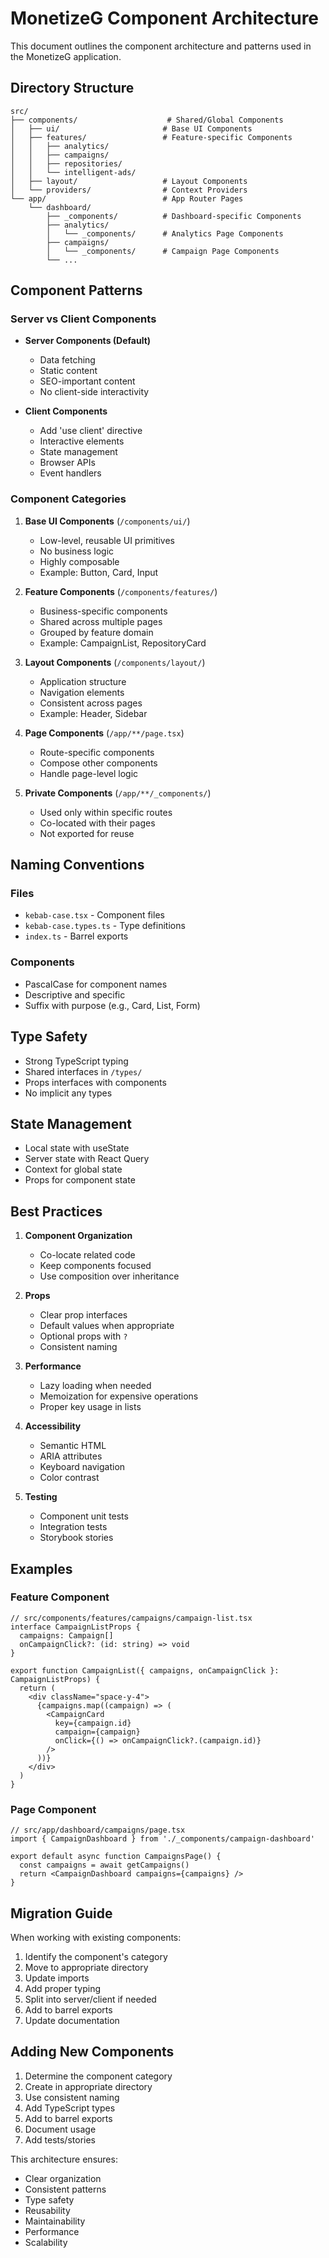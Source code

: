# MonetizeG Component Architecture

This document outlines the component architecture and patterns used in the MonetizeG application.

## Directory Structure

```
src/
├── components/                    # Shared/Global Components
│   ├── ui/                       # Base UI Components
│   ├── features/                 # Feature-specific Components
│   │   ├── analytics/
│   │   ├── campaigns/
│   │   ├── repositories/
│   │   └── intelligent-ads/
│   ├── layout/                   # Layout Components
│   └── providers/                # Context Providers
└── app/                          # App Router Pages
    └── dashboard/
        ├── _components/          # Dashboard-specific Components
        ├── analytics/
        │   └── _components/      # Analytics Page Components
        ├── campaigns/
        │   └── _components/      # Campaign Page Components
        └── ...
```

## Component Patterns

### Server vs Client Components

- **Server Components (Default)**
  - Data fetching
  - Static content
  - SEO-important content
  - No client-side interactivity

- **Client Components**
  - Add 'use client' directive
  - Interactive elements
  - State management
  - Browser APIs
  - Event handlers

### Component Categories

1. **Base UI Components** (`/components/ui/`)
   - Low-level, reusable UI primitives
   - No business logic
   - Highly composable
   - Example: Button, Card, Input

2. **Feature Components** (`/components/features/`)
   - Business-specific components
   - Shared across multiple pages
   - Grouped by feature domain
   - Example: CampaignList, RepositoryCard

3. **Layout Components** (`/components/layout/`)
   - Application structure
   - Navigation elements
   - Consistent across pages
   - Example: Header, Sidebar

4. **Page Components** (`/app/**/page.tsx`)
   - Route-specific components
   - Compose other components
   - Handle page-level logic

5. **Private Components** (`/app/**/_components/`)
   - Used only within specific routes
   - Co-located with their pages
   - Not exported for reuse

## Naming Conventions

### Files
- `kebab-case.tsx` - Component files
- `kebab-case.types.ts` - Type definitions
- `index.ts` - Barrel exports

### Components
- PascalCase for component names
- Descriptive and specific
- Suffix with purpose (e.g., Card, List, Form)

## Type Safety

- Strong TypeScript typing
- Shared interfaces in `/types/`
- Props interfaces with components
- No implicit any types

## State Management

- Local state with useState
- Server state with React Query
- Context for global state
- Props for component state

## Best Practices

1. **Component Organization**
   - Co-locate related code
   - Keep components focused
   - Use composition over inheritance

2. **Props**
   - Clear prop interfaces
   - Default values when appropriate
   - Optional props with `?`
   - Consistent naming

3. **Performance**
   - Lazy loading when needed
   - Memoization for expensive operations
   - Proper key usage in lists

4. **Accessibility**
   - Semantic HTML
   - ARIA attributes
   - Keyboard navigation
   - Color contrast

5. **Testing**
   - Component unit tests
   - Integration tests
   - Storybook stories

## Examples

### Feature Component
```tsx
// src/components/features/campaigns/campaign-list.tsx
interface CampaignListProps {
  campaigns: Campaign[]
  onCampaignClick?: (id: string) => void
}

export function CampaignList({ campaigns, onCampaignClick }: CampaignListProps) {
  return (
    <div className="space-y-4">
      {campaigns.map((campaign) => (
        <CampaignCard
          key={campaign.id}
          campaign={campaign}
          onClick={() => onCampaignClick?.(campaign.id)}
        />
      ))}
    </div>
  )
}
```

### Page Component
```tsx
// src/app/dashboard/campaigns/page.tsx
import { CampaignDashboard } from './_components/campaign-dashboard'

export default async function CampaignsPage() {
  const campaigns = await getCampaigns()
  return <CampaignDashboard campaigns={campaigns} />
}
```

## Migration Guide

When working with existing components:

1. Identify the component's category
2. Move to appropriate directory
3. Update imports
4. Add proper typing
5. Split into server/client if needed
6. Add to barrel exports
7. Update documentation

## Adding New Components

1. Determine the component category
2. Create in appropriate directory
3. Use consistent naming
4. Add TypeScript types
5. Add to barrel exports
6. Document usage
7. Add tests/stories

This architecture ensures:
- Clear organization
- Consistent patterns
- Type safety
- Reusability
- Maintainability
- Performance
- Scalability 